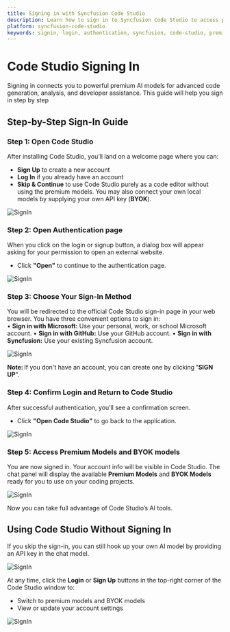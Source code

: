 ```yaml
---
title: Signing in with Syncfusion Code Studio
description: Learn how to sign in to Syncfusion Code Studio to access powerful premium AI models for advanced code generation, analysis, and developer assistance.
platform: syncfusion-code-studio
keywords: signin, login, authentication, syncfusion, code-studio, premium models, getting started
---
```


# Code Studio Signing In

Signing in connects you to powerful premium AI models for advanced code generation, analysis, and developer assistance. This guide will help you sign in step by step

## Step-by-Step Sign-In Guide

### Step 1: Open Code Studio
After installing Code Studio, you’ll land on a welcome page where you can:
- **Sign Up** to create a new account
- **Log In** if you already have an account
- **Skip & Continue** to use Code Studio purely as a code editor without using the premium models. You may also connect your own local models by supplying your own API key (**BYOK**).

<img src="./getting-started-image/sign0.png" alt="SignIn" />

### Step 2: Open Authentication page
When you click on the login or signup button, a dialog box will appear asking for your permission to open an external website.

- Click **"Open"** to continue to the authentication page.

<img src="./getting-started-image/signopen.png" alt="SignIn" />

### Step 3: Choose Your Sign-In Method
You will be redirected to the official Code Studio sign-in page in your web browser. You have three convenient options to sign in:  
• **Sign in with Microsoft:** Use your personal, work, or school Microsoft account.
• **Sign in with GitHub:** Use your GitHub account.
• **Sign in with Syncfusion:** Use your existing Syncfusion account.

<img src="./getting-started-image/sign3.png" alt="SignIn" />

**Note:** If you don't have an account, you can create one by clicking "**SIGN UP**".


### Step 4: Confirm Login and Return to Code Studio
After successful authentication, you’ll see a confirmation screen.

- Click **"Open Code Studio"** to go back to the application.

<img src="./getting-started-image/sign4.png" alt="SignIn" />

### Step 5: Access Premium Models and BYOK models
You are now signed in. Your account info will be visible in Code Studio.
The chat panel will display the available **Premium Models** and **BYOK Models**  ready for you to use on your coding projects.


<img src="./getting-started-image/enterprise.png" alt="SignIn" />

Now you can take full advantage of Code Studio’s AI tools.

## Using Code Studio Without Signing In

If you skip the sign-in, you can still hook up your own AI model by providing an API key in the chat model.

<img src="./getting-started-image/signaddmodel.png" alt="SignIn" />

At any time, click the **Login** or **Sign Up** buttons in the top-right corner of the Code Studio window to:
- Switch to premium models and BYOK models
- View or update your account settings
<img src="./getting-started-image/sign1.png" alt="SignIn" />